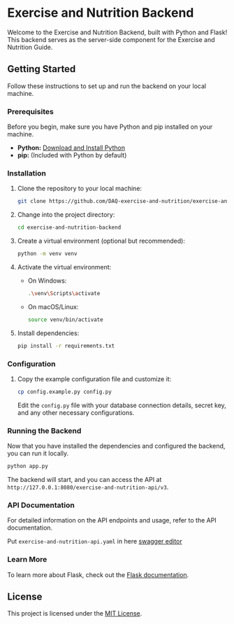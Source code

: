 # Exercise and Nutrition Backend

Welcome to the Exercise and Nutrition Backend, built with Python and Flask! This backend serves as the server-side component for the Exercise and Nutrition Guide.

## Getting Started

Follow these instructions to set up and run the backend on your local machine.

### Prerequisites

Before you begin, make sure you have Python and pip installed on your machine.

- **Python:** [Download and Install Python](https://www.python.org/downloads/)
- **pip:** (Included with Python by default)

### Installation

1. Clone the repository to your local machine:

   ```bash
   git clone https://github.com/DAQ-exercise-and-nutrition/exercise-and-nutrition-backend.git
   ```

2. Change into the project directory:

   ```bash
   cd exercise-and-nutrition-backend
   ```

3. Create a virtual environment (optional but recommended):

   ```bash
   python -m venv venv
   ```

4. Activate the virtual environment:

   - On Windows:

     ```bash
     .\venv\Scripts\activate
     ```

   - On macOS/Linux:

     ```bash
     source venv/bin/activate
     ```

5. Install dependencies:

   ```bash
   pip install -r requirements.txt
   ```

### Configuration

1. Copy the example configuration file and customize it:

   ```bash
   cp config.example.py config.py
   ```

   Edit the `config.py` file with your database connection details, secret key, and any other necessary configurations.

### Running the Backend

Now that you have installed the dependencies and configured the backend, you can run it locally.

```bash
python app.py
```

The backend will start, and you can access the API at `http://127.0.0.1:8080/exercise-and-nutrition-api/v3`.

### API Documentation

For detailed information on the API endpoints and usage, refer to the API documentation.

Put `exercise-and-nutrition-api.yaml` in here [swagger editor](https://editor.swagger.io/)

### Learn More

To learn more about Flask, check out the [Flask documentation](https://flask.palletsprojects.com/).

## License

This project is licensed under the [MIT License](LICENSE).